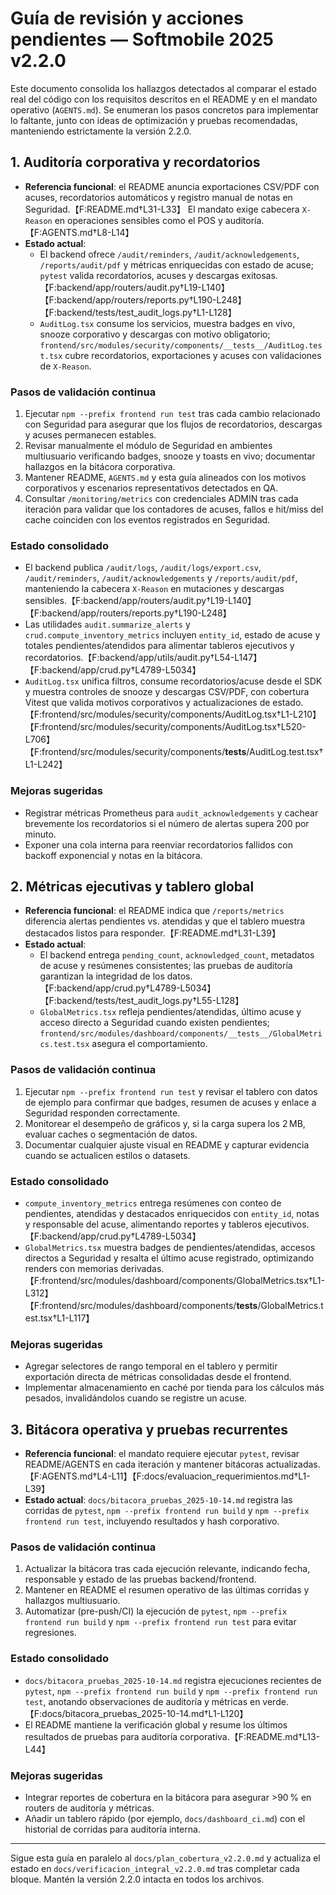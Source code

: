 # Guía de revisión y acciones pendientes — Softmobile 2025 v2.2.0

Este documento consolida los hallazgos detectados al comparar el estado real del código con los requisitos descritos en el README y en el mandato operativo (`AGENTS.md`). Se enumeran los pasos concretos para implementar lo faltante, junto con ideas de optimización y pruebas recomendadas, manteniendo estrictamente la versión 2.2.0.

## 1. Auditoría corporativa y recordatorios

- **Referencia funcional**: el README anuncia exportaciones CSV/PDF con acuses, recordatorios automáticos y registro manual de notas en Seguridad.【F:README.md†L31-L33】 El mandato exige cabecera `X-Reason` en operaciones sensibles como el POS y auditoría.【F:AGENTS.md†L8-L14】
- **Estado actual**:
  - El backend ofrece `/audit/reminders`, `/audit/acknowledgements`, `/reports/audit/pdf` y métricas enriquecidas con estado de acuse; `pytest` valida recordatorios, acuses y descargas exitosas.【F:backend/app/routers/audit.py†L19-L140】【F:backend/app/routers/reports.py†L190-L248】【F:backend/tests/test_audit_logs.py†L1-L128】
  - `AuditLog.tsx` consume los servicios, muestra badges en vivo, snooze corporativo y descargas con motivo obligatorio; `frontend/src/modules/security/components/__tests__/AuditLog.test.tsx` cubre recordatorios, exportaciones y acuses con validaciones de `X-Reason`.

### Pasos de validación continua

1. Ejecutar `npm --prefix frontend run test` tras cada cambio relacionado con Seguridad para asegurar que los flujos de recordatorios, descargas y acuses permanecen estables.
2. Revisar manualmente el módulo de Seguridad en ambientes multiusuario verificando badges, snooze y toasts en vivo; documentar hallazgos en la bitácora corporativa.
3. Mantener README, `AGENTS.md` y esta guía alineados con los motivos corporativos y escenarios representativos detectados en QA.
4. Consultar `/monitoring/metrics` con credenciales ADMIN tras cada iteración para validar que los contadores de acuses, fallos e hit/miss del cache coinciden con los eventos registrados en Seguridad.
### Estado consolidado

- El backend publica `/audit/logs`, `/audit/logs/export.csv`, `/audit/reminders`, `/audit/acknowledgements` y `/reports/audit/pdf`, manteniendo la cabecera `X-Reason` en mutaciones y descargas sensibles.【F:backend/app/routers/audit.py†L19-L140】【F:backend/app/routers/reports.py†L190-L248】
- Las utilidades `audit.summarize_alerts` y `crud.compute_inventory_metrics` incluyen `entity_id`, estado de acuse y totales pendientes/atendidos para alimentar tableros ejecutivos y recordatorios.【F:backend/app/utils/audit.py†L54-L147】【F:backend/app/crud.py†L4789-L5034】
- `AuditLog.tsx` unifica filtros, consume recordatorios/acuse desde el SDK y muestra controles de snooze y descargas CSV/PDF, con cobertura Vitest que valida motivos corporativos y actualizaciones de estado.【F:frontend/src/modules/security/components/AuditLog.tsx†L1-L210】【F:frontend/src/modules/security/components/AuditLog.tsx†L520-L706】【F:frontend/src/modules/security/components/__tests__/AuditLog.test.tsx†L1-L242】

### Mejoras sugeridas

- Registrar métricas Prometheus para `audit_acknowledgements` y cachear brevemente los recordatorios si el número de alertas supera 200 por minuto.
- Exponer una cola interna para reenviar recordatorios fallidos con backoff exponencial y notas en la bitácora.

## 2. Métricas ejecutivas y tablero global

- **Referencia funcional**: el README indica que `/reports/metrics` diferencia alertas pendientes vs. atendidas y que el tablero muestra destacados listos para responder.【F:README.md†L31-L39】
- **Estado actual**:
  - El backend entrega `pending_count`, `acknowledged_count`, metadatos de acuse y resúmenes consistentes; las pruebas de auditoría garantizan la integridad de los datos.【F:backend/app/crud.py†L4789-L5034】【F:backend/tests/test_audit_logs.py†L55-L128】
  - `GlobalMetrics.tsx` refleja pendientes/atendidas, último acuse y acceso directo a Seguridad cuando existen pendientes; `frontend/src/modules/dashboard/components/__tests__/GlobalMetrics.test.tsx` asegura el comportamiento.

### Pasos de validación continua

1. Ejecutar `npm --prefix frontend run test` y revisar el tablero con datos de ejemplo para confirmar que badges, resumen de acuses y enlace a Seguridad responden correctamente.
2. Monitorear el desempeño de gráficos y, si la carga supera los 2 MB, evaluar caches o segmentación de datos.
3. Documentar cualquier ajuste visual en README y capturar evidencia cuando se actualicen estilos o datasets.
### Estado consolidado

- `compute_inventory_metrics` entrega resúmenes con conteo de pendientes, atendidas y destacados enriquecidos con `entity_id`, notas y responsable del acuse, alimentando reportes y tableros ejecutivos.【F:backend/app/crud.py†L4789-L5034】
- `GlobalMetrics.tsx` muestra badges de pendientes/atendidas, accesos directos a Seguridad y resalta el último acuse registrado, optimizando renders con memorias derivadas.【F:frontend/src/modules/dashboard/components/GlobalMetrics.tsx†L1-L312】【F:frontend/src/modules/dashboard/components/__tests__/GlobalMetrics.test.tsx†L1-L117】

### Mejoras sugeridas

- Agregar selectores de rango temporal en el tablero y permitir exportación directa de métricas consolidadas desde el frontend.
- Implementar almacenamiento en caché por tienda para los cálculos más pesados, invalidándolos cuando se registre un acuse.

## 3. Bitácora operativa y pruebas recurrentes

- **Referencia funcional**: el mandato requiere ejecutar `pytest`, revisar README/AGENTS en cada iteración y mantener bitácoras actualizadas.【F:AGENTS.md†L4-L11】【F:docs/evaluacion_requerimientos.md†L1-L39】
- **Estado actual**: `docs/bitacora_pruebas_2025-10-14.md` registra las corridas de `pytest`, `npm --prefix frontend run build` y `npm --prefix frontend run test`, incluyendo resultados y hash corporativo.

### Pasos de validación continua

1. Actualizar la bitácora tras cada ejecución relevante, indicando fecha, responsable y estado de las pruebas backend/frontend.
2. Mantener en README el resumen operativo de las últimas corridas y hallazgos multiusuario.
3. Automatizar (pre-push/CI) la ejecución de `pytest`, `npm --prefix frontend run build` y `npm --prefix frontend run test` para evitar regresiones.
### Estado consolidado

- `docs/bitacora_pruebas_2025-10-14.md` registra ejecuciones recientes de `pytest`, `npm --prefix frontend run build` y `npm --prefix frontend run test`, anotando observaciones de auditoría y métricas en verde.【F:docs/bitacora_pruebas_2025-10-14.md†L1-L120】
- El README mantiene la verificación global y resume los últimos resultados de pruebas para auditoría corporativa.【F:README.md†L13-L44】

### Mejoras sugeridas

- Integrar reportes de cobertura en la bitácora para asegurar >90 % en routers de auditoría y métricas.
- Añadir un tablero rápido (por ejemplo, `docs/dashboard_ci.md`) con el historial de corridas para auditoría interna.

---

Sigue esta guía en paralelo al `docs/plan_cobertura_v2.2.0.md` y actualiza el estado en `docs/verificacion_integral_v2.2.0.md` tras completar cada bloque. Mantén la versión 2.2.0 intacta en todos los archivos.
